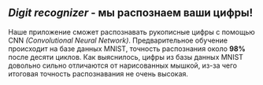 *Digit recognizer* - мы распознаем ваши цифры!
-------------

Наше приложение сможет распознавать рукописные цифры с помощью CNN *(Convolutional Neural Network)*. Предварительное обучение происходит на базе данных MNIST, точность распознания около **98%** после десяти циклов.
Как выяснилось, цифры из базы данных MNIST довольно сильно отличаются от нарисованных мышкой, из-за чего итоговая точность распознавания не очень высокая.
